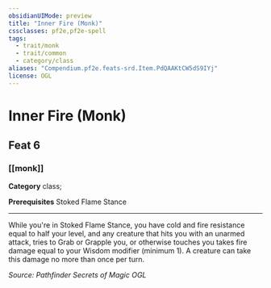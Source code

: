 ```yaml
---
obsidianUIMode: preview
title: "Inner Fire (Monk)"
cssclasses: pf2e,pf2e-spell
tags:
  - trait/monk
  - trait/common
  - category/class
aliases: "Compendium.pf2e.feats-srd.Item.PdQAAKtCW5dS9IYj"
license: OGL
---
```

# Inner Fire (Monk)
## Feat 6
### [[monk]]

**Category** class; 



**Prerequisites** Stoked Flame Stance
* * *
While you're in Stoked Flame Stance, you have cold and fire resistance equal to half your level, and any creature that hits you with an unarmed attack, tries to Grab or Grapple you, or otherwise touches you takes fire damage equal to your Wisdom modifier (minimum 1). A creature can take this damage no more than once per turn.

*Source: Pathfinder Secrets of Magic*
*OGL*